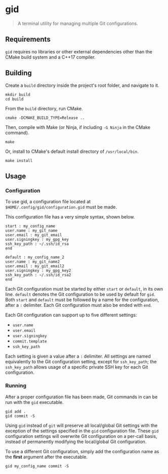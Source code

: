 # gid

> A terminal utility for managing multiple Git configurations.

## Requirements

`gid` requires no libraries or other external dependencies other than the
CMake build system and a C++17 compiler.

## Building

Create a `build` directory inside the project's root folder, and navigate
to it.

```console
mkdir build
cd build
```

From the `build` directory, run CMake.

```console
cmake -DCMAKE_BUILD_TYPE=Release ..
```

Then, compile with Make (or Ninja, if including `-G Ninja` in the CMake
command).

```console
make
```

Or, install to CMake's default install directory of `/usr/local/bin`.

```console
make install
```

## Usage

### Configuration

To use gid, a configuration file located at
`$HOME/.config/gid/configuration.gid` must be made.

This configuration file has a very simple syntax, shown below.

```
start : my_config_name
user.name : my_git_name
user.email : my_git_email
user.signingkey : my_gpg_key
ssh_key_path : ~/.ssh/id_rsa
end

default : my_config_name_2
user.name : my_git_name2
user.email : my_git_email2
user.signingkey : my_gpg_key2
ssh_key_path : ~/.ssh/id_rsa2
end
```

Each Git configuration must be started by either `start` or `default`, in its
own line. `default` denotes the Git configuration to be used by default for
`gid`. Both `start` and `default` must be followed by a name for the
configuration, after a `:` delimiter. Each Git configuration must also be ended
with `end`.

Each Git configuration can support up to five different settings:

- `user.name`
- `user.email`
- `user.signingkey`
- `commit.template`
- `ssh_key_path`

Each setting is given a value after a `:` delimiter. All settings are named
equivalently to the Git configuration setting, except for `ssh_key_path`; the
`ssh_key_path` allows usage of a specific private SSH key for each Git
configuration.

### Running

After a proper configuration file has been made, Git commands in can be run
with the `gid` executable.

```console
gid add .
gid commit -S
```

Using `gid` instead of `git` will preserve all local/global Git settings with
the exception of the settings specified in the `gid` configuration file. These
`gid` configuration settings will overwrite Git configuration on a per-call
basis, instead of permanently modifying the local/global Git configuration.

To use a different Git configuration, simply add the configuration name as the
**first** argument after the executable.

```console
gid my_config_name commit -S
```


